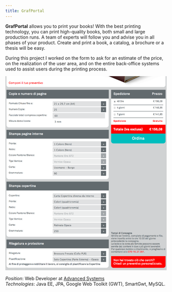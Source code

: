 ```yaml
---
title: GrafPortal
---
```

**GrafPortal** allows you to print your books! With the best printing technology, you can print high-quality books, both small and large production runs. A team of experts will follow you and advise you in all phases of your product. Create and print a book, a catalog, a brochure or a thesis will be easy.

During this project I worked on the form to ask for an estimate of the price, on the realization of the user area, and on the entire back-office systems used to assist users during the printing process.

![Graf Portal](timeline/graf_portal.png)

_Position_: Web Developer at [Advanced Systems](http://www.advancedsystems.it/ "Advanced Systems")  
_Technologies_: Java EE, JPA, Google Web Toolkit (GWT), SmartGwt, MySQL.
